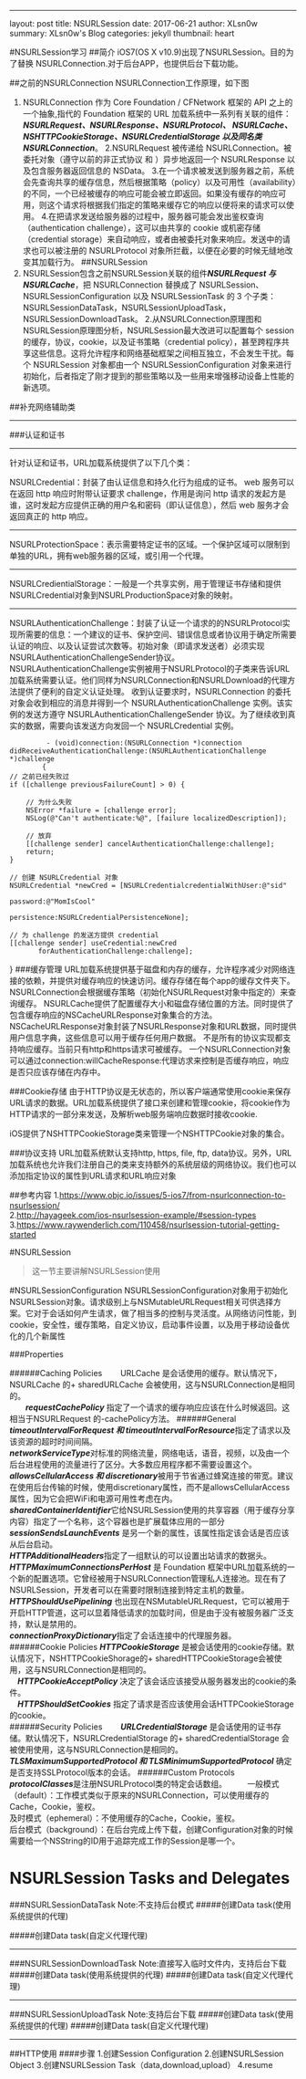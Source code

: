 ---
layout:     post
title:      NSURLSession
date:       2017-06-21 
author:     XLsn0w
summary:    XLsn0w's Blog
categories: jekyll
thumbnail:  heart

#NSURLSession学习
##简介
  iOS7(OS X v10.9)出现了NSURLSession。目的为了替换 NSURLConnection.对于后台APP，也提供后台下载功能。

##之前的NSURLConnection 
   NSURLConnection工作原理，如下图
  1. NSURLConnection 作为 Core Foundation / CFNetwork 框架的 API 之上的一个抽象,指代的 Foundation 框架的 URL 加载系统中一系列有关联的组件：***NSURLRequest、NSURLResponse、NSURLProtocol、 NSURLCache、 NSHTTPCookieStorage、NSURLCredentialStorage 以及同名类 NSURLConnection***。
  2.NSURLRequest 被传递给 NSURLConnection。被委托对象（遵守以前的非正式协议 <NSURLConnectionDelegate> 和 <NSURLConnectionDataDelegate>）异步地返回一个 NSURLResponse 以及包含服务器返回信息的 NSData。
  3.在一个请求被发送到服务器之前，系统会先查询共享的缓存信息，然后根据策略（policy）以及可用性（availability）的不同，一个已经被缓存的响应可能会被立即返回。如果没有缓存的响应可用，则这个请求将根据我们指定的策略来缓存它的响应以便将来的请求可以使用。
  4.在把请求发送给服务器的过程中，服务器可能会发出鉴权查询（authentication challenge），这可以由共享的 cookie 或机密存储（credential storage）来自动响应，或者由被委托对象来响应。发送中的请求也可以被注册的 NSURLProtocol 对象所拦截，以便在必要的时候无缝地改变其加载行为。
##NSURLSession
  1. NSURLSession包含之前NSURLSession关联的组件***NSURLRequest 与 NSURLCache***，把 NSURLConnection 替换成了 NSURLSession、NSURLSessionConfiguration 以及 NSURLSessionTask 的 3 个子类：NSURLSessionDataTask，NSURLSessionUploadTask，NSURLSessionDownloadTask。
  2.从NSURLConnection原理图和NSURLSession原理图分析，NSURLSession最大改进可以配置每个 session 的缓存，协议，cookie，以及证书策略（credential policy），甚至跨程序共享这些信息。这将允许程序和网络基础框架之间相互独立，不会发生干扰。每个 NSURLSession 对象都由一个 NSURLSessionConfiguration 对象来进行初始化，后者指定了刚才提到的那些策略以及一些用来增强移动设备上性能的新选项。

##补充网络辅助类

***
###认证和证书
***
针对认证和证书，URL加载系统提供了以下几个类：

NSURLCredential：封装了由认证信息和持久化行为组成的证书。
	web 服务可以在返回 http 响应时附带认证要求 challenge，作用是询问 http 请求的发起方是谁，这时发起方应提供正确的用户名和密码（即认证信息），然后 web 服务才会返回真正的 http 响应。
***
NSURLProtectionSpace：表示需要特定证书的区域。一个保护区域可以限制到单独的URL，拥有web服务器的区域，或引用一个代理。
***
NSURLCredientialStorage：一般是一个共享实例，用于管理证书存储和提供NSURLCredential对象到NSURLProductionSpace对象的映射。
***
NSURLAuthenticationChallenge：封装了认证一个请求的的NSURLProtocol实现所需要的信息：一个建议的证书、保护空间、错误信息或者协议用于确定所需要认证的响应、以及认证尝试次数等。初始对象（即请求发送者）必须实现NSURLAuthenticationChallengeSender协议。NSURLAuthenticationChallenge实例被用于NSURLProtocol的子类来告诉URL加载系统需要认证。他们同样为NSURLConnection和NSURLDownload的代理方法提供了便利的自定义认证处理。
  收到认证要求时，NSURLConnection 的委托对象会收到相应的消息并得到一个 NSURLAuthenticationChallenge 实例。该实例的发送方遵守 NSURLAuthenticationChallengeSender 协议。为了继续收到真实的数据，需要向该发送方向发回一个 NSURLCredential 实例。
  		     
             - (void)connection:(NSURLConnection *)connection                             didReceiveAuthenticationChallenge:(NSURLAuthenticationChallenge *)challenge
			{
    // 之前已经失败过
    if ([challenge previousFailureCount] > 0) {
       
        // 为什么失败
        NSError *failure = [challenge error];
        NSLog(@"Can't authenticate:%@", [failure localizedDescription]);
        
        // 放弃
        [[challenge sender] cancelAuthenticationChallenge:challenge];
        return;
    }
    
    // 创建 NSURLCredential 对象
    NSURLCredential *newCred = [NSURLCredentialcredentialWithUser:@"sid"
                                                          password:@"MomIsCool"
                                                       persistence:NSURLCredentialPersistenceNone];
    
    // 为 challenge 的发送方提供 credential
    [[challenge sender] useCredential:newCred
           forAuthenticationChallenge:challenge];
}
###缓存管理
URL加载系统提供基于磁盘和内存的缓存，允许程序减少对网络连接的依赖，并提供对缓存响应的快速访问。缓存存储在每个app的缓存文件夹下。NSURLConnection会根据缓存策略（初始化NSURLRequest对象中指定的）来查询缓存。
NSURLCache提供了配置缓存大小和磁盘存储位置的方法。同时提供了包含缓存响应的NSCacheURLResponse对象集合的方法。NSCacheURLResponse对象封装了NSURLResponse对象和URL数据，同时提供用户信息字典，这些信息可以用于缓存任何用户数据。
不是所有的协议实现都支持响应缓存。当前只有http和https请求可被缓存。
一个NSURLConnection对象可以通过connection:willCacheResponse:代理访求来控制是否缓存响应，响应是否只应该存储在内存中。

###Cookie存储
由于HTTP协议是无状态的，所以客户端通常使用cookie来保存URL请求的数据。URL加载系统提供了接口来创建和管理cookie，将cookie作为HTTP请求的一部分来发送，及解析web服务端响应数据时接收cookie.

iOS提供了NSHTTPCookieStorage类来管理一个NSHTTPCookie对象的集合。

###协议支持
URL加载系统默认支持http, https, file, ftp, data协议。另外，URL加载系统也允许我们注册自己的类来支持额外的系统层级的网络协议。我们也可以添加指定协议的属性到URL请求和URL响应对象

  
  
##参考内容
  1.<https://www.objc.io/issues/5-ios7/from-nsurlconnection-to-nsurlsession/><br/>
  2.<http://hayageek.com/ios-nsurlsession-example/#session-types><br/>
  3.<https://www.raywenderlich.com/110458/nsurlsession-tutorial-getting-started>

#NSURLSession

>这一节主要讲解NSURLSession使用

 
#NSURLSessionConfiguration
  NSURLSessionConfiguration对象用于初始化NSURLSession对象。请求级别上与NSMutableURLRequest相关可供选择方案。它对于会话如何产生请求，做了相当多的控制与灵活度。从网络访问性能，到cookie，安全性，缓存策略，自定义协议，启动事件设置，以及用于移动设备优化的几个新属性
 
  
###Properties

######Caching Policies
　　URLCache 是会话使用的缓存。默认情况下，NSURLCache 的+ sharedURLCache 会被使用，这与NSURLConnection是相同的。<br/>
　　***requestCachePolicy*** 指定了一个请求的缓存响应应该在什么时候返回。这相当于NSURLRequest 的-cachePolicy方法。
######General
  ***timeoutIntervalForRequest 和 timeoutIntervalForResource***指定了请求以及该资源的超时时间间隔。<br/>
  ***networkServiceType***对标准的网络流量，网络电话，语音，视频，以及由一个后台进程使用的流量进行了区分。大多数应用程序都不需要设置这个。<br/>
  ***allowsCellularAccess 和 discretionary***被用于节省通过蜂窝连接的带宽。建议在使用后台传输的时候，使用discretionary属性，而不是allowsCellularAccess属性，因为它会把WiFi和电源可用性考虑在内。<br/>
  ***sharedContainerIdentifier***它给NSURLSession使用的共享容器（用于缓存分享内容）指定了一个名称，这个容器也是扩展载体应用的一部分<br/>
  ***sessionSendsLaunchEvents*** 是另一个新的属性，该属性指定该会话是否应该从后台启动。<br/>
  ***HTTPAdditionalHeaders***指定了一组默认的可以设置出站请求的数据头。<br/>
  ***HTTPMaximumConnectionsPerHost*** 是 Foundation 框架中URL加载系统的一个新的配置选项。它曾经被用于NSURLConnection管理私人连接池。现在有了NSURLSession，开发者可以在需要时限制连接到特定主机的数量。<br/>
  ***HTTPShouldUsePipelining*** 也出现在NSMutableURLRequest，它可以被用于开启HTTP管道，这可以显着降低请求的加载时间，但是由于没有被服务器广泛支持，默认是禁用的。<br/>
  ***connectionProxyDictionary***指定了会话连接中的代理服务器。<br/>
######Cookie Policies
  ***HTTPCookieStorage*** 是被会话使用的cookie存储。默认情况下，NSHTTPCookieShorage的+ sharedHTTPCookieStorage会被使用，这与NSURLConnection是相同的。<br/>
　***HTTPCookieAcceptPolicy*** 决定了该会话应该接受从服务器发出的cookie的条件。<br/>
　***HTTPShouldSetCookies*** 指定了请求是否应该使用会话HTTPCookieStorage的cookie。<br/>
######Security Policies
　　***URLCredentialStorage*** 是会话使用的证书存储。默认情况下，NSURLCredentialStorage 的+ sharedCredentialStorage 会被使用使用，这与NSURLConnection是相同的。
　　***TLSMaximumSupportedProtocol 和 TLSMinimumSupportedProtocol*** 确定是否支持SSLProtocol版本的会话。
######Custom Protocols
　　***protocolClasses***是注册NSURLProtocol类的特定会话数组。
　　
一般模式（default）：工作模式类似于原来的NSURLConnection，可以使用缓存的Cache，Cookie，鉴权。<br/>
及时模式（ephemeral）：不使用缓存的Cache，Cookie，鉴权。<br/>
后台模式（background）：在后台完成上传下载，创建Configuration对象的时候需要给一个NSString的ID用于追踪完成工作的Session是哪一个。<br/>

# NSURLSession Tasks and Delegates

###NSURLSessionDataTask
   Note:不支持后台模式
#####创建Data task(使用系统提供的代理)

#####创建Data task(自定义代理代理)

<hr/>
###NSURLSessionDownloadTask
 Note:直接写入临时文件内，支持后台下载
 #####创建Data task(使用系统提供的代理)
#####创建Data task(自定义代理代理)
  <hr/>
###NSURLSessionUploadTask
 Note:支持后台下载
 #####创建Data task(使用系统提供的代理)
#####创建Data task(自定义代理代理)
 
 <hr/>
##HTTP使用
####步骤
1.创建Session Configuration
2.创建NSURLSession Object
3.创建NSURLSession Task（data,download,upload）
4.resume

   
